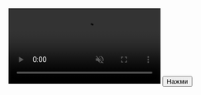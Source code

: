 
<html>
<head>
    <link rel="stylesheet" type="text/css" href="stylepresent.css">
    <script src="script.js"></script>
    <title> С Днём рождения!</title>
    <meta charset="utf-8"/>
</head>
<body>
<video id="background-video" autoplay loop muted>
    <source src="podarok1.mp4" type="video/mp4">
  </video>
  <button id="test"
  onclick="startAudio('Stas.mp3'); return false;" class="bth1">Нажми</button>
 
</body>
</html>
